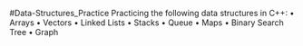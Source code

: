#Data-Structures_Practice
Practicing the following data structures in C++:
• Arrays
• Vectors
• Linked Lists
• Stacks
• Queue
• Maps
• Binary Search Tree
• Graph
